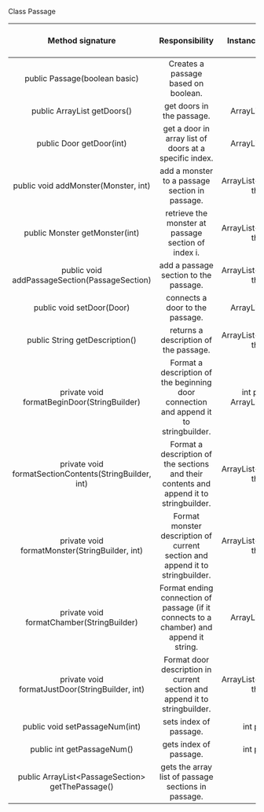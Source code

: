Class  Passage

| Method signature | Responsibility | Instance variables used | Other class methods called | Objects used with method calls | Lines of code |
|:----------:|:--------------:|:------------------:|:--------------------------:|:------------------------------:|:-------------:|
| public Passage(boolean basic) | Creates a passage based on boolean. | None | addPassageSection | PassageSection.PassageSection() | 4 |
| public ArrayList<Door> getDoors() | get doors in the passage. | ArrayList\<Door> doors | None | None | 1 |
| public Door getDoor(int) | get a door in array list of doors at a specific index. | ArrayList\<Door> doors | None | ArrayList.get(), ArrayList.size() | 6 |
| public void addMonster(Monster, int) | add a monster to a passage section in passage. | ArrayList\<PassageSection> thePassage | None | ArrayList.get(), PassageSection.setMonster() | 1 |
| public Monster getMonster(int) | retrieve the monster at passage section of index i. | ArrayList\<PassageSection> thePassage | None | ArrayList.get(), PassageSection.getMonster() | 6 |
| public void addPassageSection(PassageSection) | add a passage section to the passage. | ArrayList\<PassageSection> thePassage | None | ArrayList.add() | 1 |
| public void setDoor(Door) | connects a door to the passage. | ArrayList\<Door> doors | None | ArrayList.add(), Door.getSpaces() | 2 |
| public String getDescription() | returns a description of the passage. | ArrayList\<PassageSection> thePassage | formatBeginDoor(), formatSectionContents() | StringBuilder.append(), StringBuilder.toString()| 12 |
| private void formatBeginDoor(StringBuilder) | Format a description of the beginning door connection and append it to stringbuilder. | int passageNum, ArrayList\<Door> doors | None | ArrayList.get(), ArrayList.size(), Door.getDescription() | 4 |
| private void formatSectionContents(StringBuilder, int)| Format a description of the sections and their contents and append it to stringbuilder. | ArrayList\<PassageSection> thePassage | formatMonster(), formatJustDoor(), formatChamber() | ArrayList.get(), PassageSection.getDescription(), PassageSection.getMonster(), PassageSection.getStairs(), Stairs.getDescription() | 10 |
| private void formatMonster(StringBuilder, int) | Format monster description of current section and append it to stringbuilder. | ArrayList\<PassageSection> thePassage | None | ArrayList.get(), Monster.getDescription(), Monster.getMin(), Monster.getMax() | 3 |
| private void formatChamber(StringBuilder) | Format ending connection of passage (if it connects to a chamber) and append it string. | ArrayList\<Door> doors | None | ArrayList.get(), ArrayList.size(), Door.getDescription() | 2 |
| private void formatJustDoor(StringBuilder, int) | Format door description in current section and append it to stringbuilder. | ArrayList\<PassageSection> thePassage | None | ArrayList.get(), PassageSection.getDoor(), Door.getDescription() | 2 |
| public void setPassageNum(int) | sets index of passage. | int passageNum | None | None | 1 |
| public int getPassageNum() | gets index of passage. | int passageNum | None | None | 1 |
| public ArrayList\<PassageSection> getThePassage() | gets the array list of passage sections in passage. | None | None | None | 1 |

